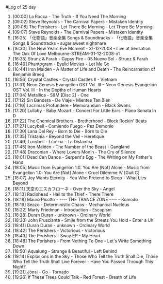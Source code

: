 #Log of 25 day

1. [00:00] La Rocca - The Truth - If You Need The Morning
1. [09:02] Steve Reynolds - The Carnival Papers - Mistaken Identity
1. [09:06] The Perishers - Let There Be Morning - Let There Be Morning
1. [09:07] Steve Reynolds - The Carnival Papers - Mistaken Identity
1. [16:25] 「化物語」音楽全集 Songs & Soundtracks - 「化物語」音楽全集 Songs & Soundtracks - sugar sweet nightmare
1. [16:30] The New Years Eve Moment - 31-12-2008 - Live at Sensation The Oak Of Love Melbourne-STREAM-31-12-2008-o1
1. [16:35] Strunz & Farah - Gypsy Fire - 05.Nuevo Sol - Strunz & Farah
1. [16:40] Phantogram - Eyelid Movies - Let Me Go
1. [16:44] Iron Maiden - A Matter of Life and Death - The Reincarnation of Benjamin Breeg
1. [16:56] Crystal Castles - Crystal Castles II - Vietnam
1. [17:01] Neon Genesis Evangelion OST Vol. III - Neon Genesis Evangelion OST Vol. III - In the Depths of Human Hearts
1. [17:04] Metallica - S&M [Disc 2] - One
1. [17:12] Sin Bandera - De Viaje - Mientes Tan Bien
1. [17:16] Lacrimas Profundere - Memorandum - Black Swans
1. [17:20] Lullaby - Baby Mozart - Concert For Little Ears - Piano Sonata In D
1. [17:22] The Chemical Brothers - Brotherhood - Block Rockin' Beats
1. [17:27] Lucybell - Comiendo Fuego - Pez Demonio
1. [17:30] Lana Del Rey - Born to Die - Born to Die
1. [17:35] Tristania - Beyond the Veil - Heretique
1. [17:40] Lucybell - Lúmina - La Distancia
1. [17:45] Iron Maiden - The Number of the Beast - Gangland
1. [17:48] Draconian - Where Lovers Monin - The Cry of Silence
1. [18:01] Dead Can Dance - Serpent's Egg - The Writing on My Father's Hand
1. [18:05] Music from Evangelion 1.0: You Are [Not] Alone - Music from Evangelion 1.0: You Are [Not] Alone - Cruel Dilemme IV [Guit C]
1. [18:07] Joy Wants Eternity - You Who Pretend to Sleep - What Lies Beyond
1. [18:11] 天空のエスカフローネ - Over the Sky - Angel
1. [18:13] Radiohead - Hail to the Thief - There There
1. [18:18] Mauro Picotto - ---- THE TRANCE ZONE ---- - Komodo
1. [18:19] Seazo - Deterministic Chaos - Mechanical Nucleus
1. [18:22] Marty Friedman - Introduction - Escapism
1. [18:28] Duran Duran - unknown - Ordinary World
1. [18:33] John Frusciante - Smile from the Streets You Hold - Enter a Uh
1. [18:41] Duran Duran - unknown - Ordinary World
1. [18:42] The Perishers - Victorious - Victorious
1. [18:43] The Perishers - Sway EP - My Heart
1. [18:46] The Perishers - From Nothing To One - Let's Write Something Down
1. [18:50] Aqualung - Strange & Beautiful - Left Behind
1. [19:14] Explosions in the Sky - Those Who Tell the Truth Shall Die, Those Who Tell the Truth Shall Live Forever - Have You Passed Through This Night?
1. [19:21] Jónsi - Go - Tornado
1. [19:26] If These Trees Could Talk - Red Forest - Breath of Life
